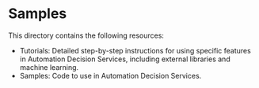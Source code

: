 # Samples

This directory contains the following resources:
- Tutorials: Detailed step-by-step instructions for using specific features in Automation Decision Services, including external libraries and machine learning.
- Samples: Code to use in Automation Decision Services.


